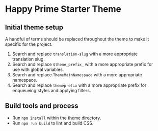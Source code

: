 # Happy Prime Starter Theme

## Initial theme setup

A handful of terms should be replaced throughout the theme to make it specific for the project.

1. Search and replace `translation-slug` with a more appropriate translation slug.
2. Search and replace `$theme_prefix_` with a more appropriate prefix for use with global variables.
3. Search and replace `ThemeMainNamespace` with a more appropriate namespace.
4. Search and replace `themeprefix` with a more appropriate prefix for enqueueing styles and applying filters.

## Build tools and process

* Run `npm install` within the theme directory.
* Run `npm run build` to lint and build CSS.
